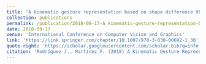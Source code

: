 ```yaml
---
title: "A kinematic gesture representation based on shape difference VLAD for sign language recognition"
collection: publications
permalink: /publication/2018-09-17-A kinematic-gesture-representation-based-on-shape-difference-VLAD-for-sign-language-recognition
date: 2018-09-17
venue: 'International Conference on Computer Vision and Graphics'
link: 'https://link.springer.com/chapter/10.1007/978-3-030-00692-1_38'  
quote-right: 'https://scholar.googleusercontent.com/scholar.bib?q=info:3QPLacpdvSUJ:scholar.google.com/&output=citation&scisdr=CgU0SXh1EOGkgBowwY8:AAGBfm0AAAAAX-Q12Y9DBgdnbEpMgKSelbiO360XJcrW&scisig=AAGBfm0AAAAAX-Q12aWqzcdHlqaCNR5lZonHGSax8mY6&scisf=4&ct=citation&cd=-1&hl=es'
citation: 'Rodríguez J., Martínez F. (2018) A Kinematic Gesture Representation Based on Shape Difference VLAD for Sign Language Recognition. In: Chmielewski L., Kozera R., Orłowski A., Wojciechowski K., Bruckstein A., Petkov N. (eds) Computer Vision and Graphics. ICCVG 2018. Lecture Notes in Computer Science, vol 11114. Springer, Cham. https://doi.org/10.1007/978-3-030-00692-1_38'
---
```

